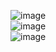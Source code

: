 ![image](https://github.com/yl-me/Notes-of-computer-graphics/blob/master/LearnOpenGL/2Lighting/2.5Light%20casters/3Spotlight/light_casters_spotlight_angles.png)</br>
![image](https://github.com/yl-me/Notes-of-computer-graphics/blob/master/LearnOpenGL/2Lighting/2.5Light%20casters/3Spotlight/formula%20.gif)</br>
![image](https://github.com/yl-me/Notes-of-computer-graphics/blob/master/LearnOpenGL/2Lighting/2.5Light%20casters/3Spotlight/Spotlight.png)
